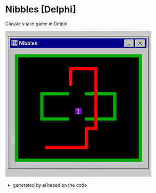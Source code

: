 # Nibbles [Delphi]
Classic snake game in Delphi.  

![nibbles](main.png)
* generated by ai based on the code

